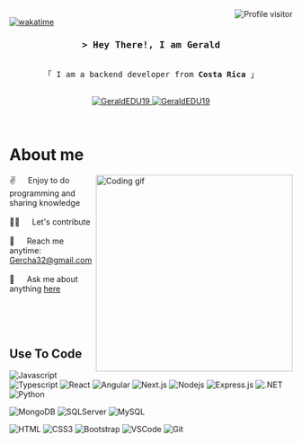 <!--
<h2 align="center">
  Welcome to Gerald World!
  <img src="https://media.giphy.com/media/hvRJCLFzcasrR4ia7z/giphy.gif" width="28">
</h2>
-->

<!--
<p align="center">
  <a href="https://github.com/GeraldEDU19"><img src="https://readme-typing-svg.herokuapp.com/?lines=Self%20Taught%20Programmer;Front%20End%20Developer;1.5%2B%20years%20of%20coding%20experience;Always%20learning%20new%20things&center=true&width=380&height=45"></a>
</p>

 -->

<a href="https://komarev.com/ghpvc/?username=GeraldEDU19">
  <img align="right" src="https://komarev.com/ghpvc/?username=GeraldEDU19&label=Visitors&color=0e75b6&style=flat" alt="Profile visitor" />
</a>


[![wakatime](https://wakatime.com/badge/user/eebb3dd8-d9b2-40de-9b88-6fd6cac99dbc.svg)](https://wakatime.com/@eebb3dd8-d9b2-40de-9b88-6fd6cac99dbc)

<!-- Intro  -->
<h3 align="center">
        <samp>&gt; Hey There!, I am Gerald
        </samp>
</h3>


<p align="center"> 
  <samp>
    <br>
    「 I am a backend developer from <b>Costa Rica</b> 」
    <br>
    <br>
  </samp>
</p>

<p align="center">
 <a href="https://GeraldEDU19.com" target="blank">
  <img src="https://img.shields.io/badge/Website-DC143C?style=for-the-badge&logo=medium&logoColor=white" alt="GeraldEDU19" />
 </a>
 <a href="https://linkedin.com/in/al-siam" target="_blank">
  <img src="https://img.shields.io/badge/LinkedIn-0077B5?style=for-the-badge&logo=linkedin&logoColor=white" alt="GeraldEDU19"/>
 </a>
</p>
<br />

<!-- About Section -->
 # About me
 
<p>
 <img align="right" width="350" src="/assets/programmer.gif" alt="Coding gif" />
  
 ✌️ &emsp; Enjoy to do programming and sharing knowledge <br/><br/>
 👨‍💻 &emsp; Let's contribute<br/><br/>
 📧 &emsp; Reach me anytime: Gercha32@gmail.com<br/><br/>
 💬 &emsp; Ask me about anything [here](https://github.com/GeraldEDU19/GeraldEDU19/issues)

</p>

<br/>
<br/>
<br/>

## Use To Code
![Javascript](https://img.shields.io/badge/Javascript-F0DB4F?style=for-the-badge&labelColor=black&logo=javascript&logoColor=F0DB4F)
![Typescript](https://img.shields.io/badge/Typescript-007acc?style=for-the-badge&labelColor=black&logo=typescript&logoColor=007acc)
![React](https://img.shields.io/badge/-React-61DBFB?style=for-the-badge&labelColor=black&logo=react&logoColor=61DBFB)
![Angular](https://img.shields.io/badge/-Angular-0F0F11?style=for-the-badge&labelColor=black&logo=angular&logoColor=white)
![Next.js](https://img.shields.io/badge/next.js-000000?style=for-the-badge&logo=nextdotjs&logoColor=white)
![Nodejs](https://img.shields.io/badge/Nodejs-3C873A?style=for-the-badge&labelColor=black&logo=node.js&logoColor=3C873A)
![Express.js](https://img.shields.io/badge/Express.js-000000?style=for-the-badge&logo=express&logoColor=white)
![.NET](https://img.shields.io/badge/.NET-512BD4?style=for-the-badge&labelColor=black&logo=dotnet&logoColor=white)
![Python](https://img.shields.io/badge/Python-3776AB?style=for-the-badge&labelColor=black&logo=python&logoColor=Withe)

![MongoDB](https://img.shields.io/badge/MongoDB-4EA94B?style=for-the-badge&logo=mongodb&logoColor=white)
![SQLServer](https://img.shields.io/badge/SQL_Server-CC2927?style=for-the-badge&logo=microsoftsqlserver&logoColor=white)
![MySQL](https://img.shields.io/badge/My_SQL-4479A1?style=for-the-badge&logo=mysql&logoColor=white)

![HTML](https://img.shields.io/badge/HTML5-E34F26?style=for-the-badge&logo=html5&logoColor=white)
![CSS3](https://img.shields.io/badge/CSS3-1572B6?style=for-the-badge&logo=css3&logoColor=white)
![Bootstrap](https://img.shields.io/badge/Bootstrap-563D7C?style=for-the-badge&logo=bootstrap&logoColor=white)
![VSCode](https://img.shields.io/badge/Visual_Studio-0078d7?style=for-the-badge&logo=visual%20studio&logoColor=white)
![Git](https://img.shields.io/badge/Git-F05032?style=for-the-badge&logo=git&logoColor=white)


<br/>
<!--
## Top Open Source -

## [![iTasks](https://github-readme-stats.vercel.app/api/pin/?username=GeraldEDU19&repo=itasks&border_color=7F3FBF&bg_color=0D1117&title_color=C9D1D9&text_color=8B949E&icon_color=7F3FBF)](https://github.com/GeraldEDU19/itasks)
## [![urFolio](https://github-readme-stats.vercel.app/api/pin/?username=GeraldEDU19&repo=urfolio&border_color=7F3FBF&bg_color=0D1117&title_color=C9D1D9&text_color=8B949E&icon_color=7F3FBF)](https://github.com/GeraldEDU19/urfolio)
## [![Web Projects](https://github-readme-stats.vercel.app/api/pin/?username=GeraldEDU19&repo=web-projects&border_color=7F3FBF&bg_color=0D1117&title_color=C9D1D9&text_color=8B949E&icon_color=7F3FBF)](https://github.com/GeraldEDU19/web-projects)
## [![Gerald Readme](https://github-readme-stats.vercel.app/api/pin/?username=GeraldEDU19&repo=GeraldEDU19&border_color=7F3FBF&bg_color=0D1117&title_color=C9D1D9&text_color=8B949E&icon_color=7F3FBF)](https://github.com/GeraldEDU19/GeraldEDU19)

## <p align="left">
##  <a href="https://github.com/GeraldEDU19?tab=repositories" target="_blank"><img alt="All Repositories" title="All Repositories" src="https://img.shields.io/badge/-All%20Repos-2962FF?style=for-the-badge&logo=koding&logoColor=white"/></a>
## </p>
-->
<br/>
<hr/>
<br/>

<p align="center">
  <a href="https://github.com/GeraldEDU19">
    <img src="https://github-readme-streak-stats.herokuapp.com/?user=GeraldEDU19&theme=radical&border=7F3FBF&background=0D1117" alt="Saif's GitHub streak"/>
  </a>
</p>

<p align="center">
  <a href="https://github.com/GeraldEDU19">
    <img src="https://github-profile-summary-cards.vercel.app/api/cards/profile-details?username=GeraldEDU19&theme=radical" alt="Gerald's GitHub Contribution"/>
  </a>
</p>

<a> 
    <a href="https://github.com/GeraldEDU19"><img alt="Gerald's Github Stats" src="https://denvercoder1-github-readme-stats.vercel.app/api?username=GeraldEDU19&show_icons=true&count_private=true&theme=react&border_color=7F3FBF&bg_color=0D1117&title_color=F85D7F&icon_color=F8D866" height="192px" width="49.5%"/></a>
  <a href="https://github.com/GeraldEDU19"><img alt="Gerald's Top Languages" src="https://denvercoder1-github-readme-stats.vercel.app/api/top-langs/?username=GeraldEDU19&langs_count=8&layout=compact&theme=react&border_color=7F3FBF&bg_color=0D1117&title_color=F85D7F&icon_color=F8D866" height="192px" width="49.5%"/></a>
  <br/>
</a>


